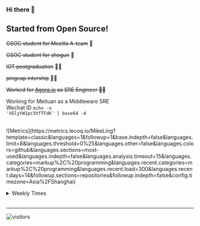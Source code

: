 ### Hi there 👋

Started from Open Source! 
----

<s>GSOC student for Mozilla A-team</s> :fox_face:  <br/> 

<s>GSOC student for shogun</s> :carousel_horse: <br/>

<s>IOT postgraduation</s> :man_student: <br/>

<s>pingcap intership</s> :technologist: <br/>

<s>Worked for [Agora.io](https://www.agora.io/en/) as SRE Engineer  :technologist: </s> <br>
 
Working for Meituan as a Middleware SRE <br/>
Wechat ID <code>echo -n 'VGlyYW1pc3VfTFdK' | base64 -d</code>

<br>
![Metrics](https://metrics.lecoq.io/MikeLing?template=classic&languages=1&followup=1&base.indepth=false&languages.limit=8&languages.threshold=0%25&languages.other=false&languages.colors=github&languages.sections=most-used&languages.indepth=false&languages.analysis.timeout=15&languages.categories=markup%2C%20programming&languages.recent.categories=markup%2C%20programming&languages.recent.load=300&languages.recent.days=14&followup.sections=repositories&followup.indepth=false&config.timezone=Asia%2FShanghai)

<p align="center">
<!-- 	<a href="https://github.com/MikeLing"><img src="https://github-profile-trophy.vercel.app/?username=MikeLing&row=1&theme=flat" alt="achievements"></a> -->
</p>

<details> 
<summary>Weekly Times</summary> 
  
 
 [![willianrod's wakatime stats](https://github-readme-stats.vercel.app/api/wakatime?username=MikeLing)](https://github.com/anuraghazra/github-readme-stats)

</details> 
<br>
<hr>

<p  align="center">

  ![visitors](https://visitor-badge.laobi.icu/badge?page_id=MikeLing.visitor-badge)

</p>
